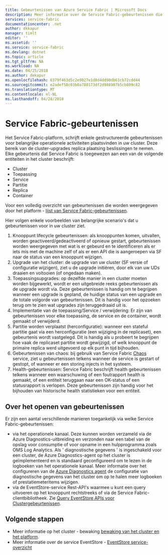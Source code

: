 ```yaml
---
title: Gebeurtenissen van Azure Service Fabric | Microsoft Docs
description: Meer informatie over de Service Fabric-gebeurtenissen die buiten het vak om u te helpen bij het bewaken van uw Azure Service Fabric-cluster.
services: service-fabric
documentationcenter: .net
author: dkkapur
manager: timlt
editor: ''
ms.assetid: ''
ms.service: service-fabric
ms.devlang: dotnet
ms.topic: article
ms.tgt_pltfrm: NA
ms.workload: NA
ms.date: 04/25/2018
ms.author: dekapur
ms.openlocfilehash: 6379f463d5c2e9027e1d8d4dd90db61cb72cdd44
ms.sourcegitcommit: e2adef58c03b0a780173df2d988907b5cb809c82
ms.translationtype: MT
ms.contentlocale: nl-NL
ms.lasthandoff: 04/28/2018
---
```

# <a name="service-fabric-events"></a>Service Fabric-gebeurtenissen 

Het Service Fabric-platform, schrijft enkele gestructureerde gebeurtenissen voor belangrijke operationele activiteiten plaatsvinden in uw cluster. Deze bereik van de cluster-upgrades replica plaatsing beslissingen te nemen. Elke gebeurtenis dat Service Fabric is toegewezen aan een van de volgende entiteiten in het cluster beschrijft:
* Cluster
* Toepassing
* Service
* Partitie
* Replica 
* Container

Voor een volledig overzicht van gebeurtenissen die worden weergegeven door het platform - [lijst van Service Fabric-gebeurtenissen](service-fabric-diagnostics-event-generation-operational.md).

Hier volgen enkele voorbeelden van belangrijke scenario's dat u gebeurtenissen voor in uw cluster ziet. 
1. Knooppunt lifecycle gebeurtenissen: als knooppunten komen, uitvallen, worden geactiveerd/gedeactiveerd of opnieuw gestart, gebeurtenissen worden weergegeven met wat is er gebeurd en te identificeren als er iets mis met de machine zelf of als er een API die is aangeroepen via SF naar de status van een knooppunt wijzigen.
1. Upgrade van het cluster: de upgrade van uw cluster (SF versie of configuratie wijzigen), ziet u de upgrade initiëren, door elk van uw UDs draaien en voltooien (of ongedaan maken). 
1. Toepassingsupgrades: op dezelfde manier in een cluster moeten worden bijgewerkt, wordt er een uitgebreide reeks gebeurtenissen als de upgrade wordt via. Deze gebeurtenissen is handig om te begrijpen wanneer een upgrade is gepland, de huidige status van een upgrade en de totale volgorde van gebeurtenissen. Dit is handig voor het opzoeken terug om te zien wat upgrades zijn teruggedraaid uit is.
1. Implementatie van de toepassing/Service / verwijdering: Er zijn van gebeurtenissen voor elke toepassing, de service en de container, wordt gemaakt of verwijderd.
1. Partitie worden verplaatst (herconfiguratie): wanneer een stateful partitie gaat via een herconfiguratie (een wijziging in de replicaset), een gebeurtenis wordt vastgelegd. Dit is handig als u probeert te begrijpen hoe vaak de replicaset partitie wordt gewijzigd, of welk knooppunt de primaire replica werd uitgevoerd op elk punt in tijd bijhouden.
1. Gebeurtenissen van chaos: bij gebruik van Service Fabric [Chaos](service-fabric-controlled-chaos.md) service, ziet u gebeurtenissen telkens wanneer de service is gestart of gestopt, of wanneer er een storing injects in het systeem.
1. Health-gebeurtenissen: Service Fabric beschrijft health gebeurtenissen telkens wanneer een waarschuwing of een foutrapport health is gemaakt, of een entiteit teruggaan naar een OK-status of een statusrapport is verlopen. Deze gebeurtenissen zijn handig voor het bijhouden van historische health statistieken voor een entiteit. 

## <a name="how-to-access-events"></a>Over het openen van gebeurtenissen

Er zijn een aantal verschillende manieren toegankelijk via welke Service Fabric-gebeurtenissen:
* via het operationele kanaal. Deze kunnen worden verzameld via de Azure Diagnostics-uitbreiding en verzonden naar een tabel van de opslag voor consumptie of voor opname in een hulpprogramma zoals OMS Log Analytics. Als ' diagnostische gegevens ' is ingeschakeld voor een cluster, de Azure Diagnostics-agent op het cluster is geïmplementeerd en is standaard geconfigureerd om te lezen in de logboeken van het operationele kanaal. Meer informatie over het configureren van de [Azure Diagnostics agent](service-fabric-diagnostics-event-aggregation-wad.md) de configuratie van diagnostische gegevens van het cluster om op te halen meer logboeken of prestatiemeteritems wijzigen. 
* via de EventStore-service Rest-API's waarmee u kunt een query uitvoeren op het knooppunt rechtstreeks of via de Service Fabric-clientbibliotheek. Zie [Query EventStore APIs voor Clustergebeurtenissen](service-fabric-diagnostics-eventstore-query.md).

## <a name="next-steps"></a>Volgende stappen
* Meer informatie op het cluster - bewaking [bewaking van het cluster en het platform](service-fabric-diagnostics-event-generation-infra.md).
* Meer informatie over de service EventStore - [EventStore service-overzicht](service-fabric-diagnostics-eventstore.md)

